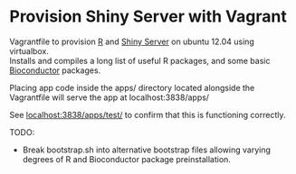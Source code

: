 # Provision Shiny Server with Vagrant



Vagrantfile to provision [R](https://www.r-project.org) and [Shiny Server](https://www.rstudio.com/products/shiny/shiny-server2/) on ubuntu 12.04 using virtualbox.  
Installs and compiles a long list of useful R packages, and some basic
[Bioconductor](https://www.bioconductor.org) packages.

Placing app code inside the apps/ directory
located alongside the Vagrantfile will serve
the app at localhost:3838/apps/

See [localhost:3838/apps/test/](http://localhost:3838/apps/test/)
to confirm that this is functioning correctly.

TODO:
- Break bootstrap.sh into alternative
bootstrap files allowing varying degrees of
R and Bioconductor package preinstallation.

